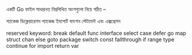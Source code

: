 একটি Go ফাইল সাধারনত নিম্নলিখিত অংশগুলো  নিয়ে গঠিত – 

প্যাকেজ ডিক্লেয়ারেশন
প্যাকেজ ইমপোর্ট 
ফাংশন
স্টেটমেন্ট এবং এক্সপ্রেশন

reserved keyword:
break     default      func    interface  select
case      defer        go      map        struct
chan      else         goto    package    switch
const     fallthrough  if      range      type
continue  for          import  return     var